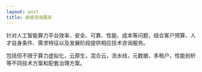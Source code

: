 ```yaml
---
layout: post
title: 承接咨询服务
---
```


针对人工智能算力平台效率、安全、可靠、性能、成本等问题，结合客户预算、人才自身条件、需求特征以及发展阶段提供相应技术咨询服务。

包括但不限于算力虚拟化，云原生，混合云，流水线，元数据，多租户，性能剖析等不同技术方案和配套治理方案。